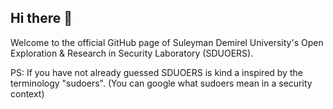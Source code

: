 ## Hi there 👋

<!--

**Here are some ideas to get you started:**

🙋‍♀️ A short introduction - what is your organization all about?
🌈 Contribution guidelines - how can the community get involved?
👩‍💻 Useful resources - where can the community find your docs? Is there anything else the community should know?
🍿 Fun facts - what does your team eat for breakfast?
🧙 Remember, you can do mighty things with the power of [Markdown](https://docs.github.com/github/writing-on-github/getting-started-with-writing-and-formatting-on-github/basic-writing-and-formatting-syntax)
-->

Welcome to the official GitHub page of Suleyman Demirel University's Open Exploration & Research in Security Laboratory (SDUOERS). 

PS: If you have not already guessed SDUOERS is kind a inspired by the terminology "sudoers". (You can google what sudoers mean in a security context)  
